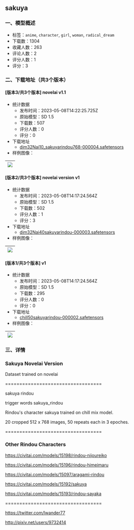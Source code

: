 ## sakuya
### 一、模型概述

- 标签：`anime`, `character`, `girl`, `woman`, `radical_dream`
- 下载数：1304
- 收藏人数：263
- 评论人数：2
- 评分人数：1
- 评分：3

### 二、下载地址（共3个版本）

#### [版本3/共3个版本] novelai v1.1

- 统计数据
  - 发布时间：2023-05-08T14:22:25.725Z
  - 原始模型：SD 1.5
  - 下载数：507
  - 评分人数：0
  - 评分：0
- 下载地址
  - [dim32Nai10_sakuyarindou768-000004.safetensors](https://civitai.com/api/download/models/65691)
- 样例图像：

| <img src="https://image.civitai.com/xG1nkqKTMzGDvpLrqFT7WA/65d06603-899f-44d4-ac44-a82a20e51aa1/width=450/727505.jpeg" /> |
| ---- |

#### [版本2/共3个版本] novelai version v1

- 统计数据
  - 发布时间：2023-05-08T14:17:24.564Z
  - 原始模型：SD 1.5
  - 下载数：502
  - 评分人数：1
  - 评分：3
- 下载地址
  - [dim32Nai40sakuyarindou-000003.safetensors](https://civitai.com/api/download/models/33362)
- 样例图像：

| <img src="https://image.civitai.com/xG1nkqKTMzGDvpLrqFT7WA/fd4e9323-2612-4af5-120a-eb8180edd700/width=450/380223.jpeg" /> |
| ---- |

#### [版本1/共3个版本] v1

- 统计数据
  - 发布时间：2023-05-08T14:17:24.564Z
  - 原始模型：SD 1.5
  - 下载数：295
  - 评分人数：0
  - 评分：0
- 下载地址
  - [chill50sakuyarindou-000002.safetensors](https://civitai.com/api/download/models/17897)
- 样例图像：

| <img src="https://image.civitai.com/xG1nkqKTMzGDvpLrqFT7WA/1b21e946-2abb-47db-e8c8-a84c6f36de00/width=450/183221.jpeg" /> |
| ---- |


### 三、详情
<h3>Sakuya Novelai Version</h3><p>Dataset trained on novelai</p><p>==================================</p><p>sakuya rindou</p><p>trigger words sakuya_rindou</p><p>Rindou's character sakuya trained on chill mix model.</p><p>20 cropped 512 x 768 images, 50 repeats each in 3 epoches.</p><p>==================================</p><h3>Other Rindou Characters</h3><p><a target="_blank" rel="ugc" href="https://civitai.com/models/15198/rindou-nijoureiko">https://civitai.com/models/15198/rindou-nijoureiko</a></p><p><a target="_blank" rel="ugc" href="https://civitai.com/models/15196/rindou-himeimaru">https://civitai.com/models/15196/rindou-himeimaru</a></p><p><a target="_blank" rel="ugc" href="https://civitai.com/models/15097/aragami-rindou">https://civitai.com/models/15097/aragami-rindou</a></p><p><a target="_blank" rel="ugc" href="https://civitai.com/models/15192/sakuya">https://civitai.com/models/15192/sakuya</a></p><p><a target="_blank" rel="ugc" href="https://civitai.com/models/15193/rindou-sayaka">https://civitai.com/models/15193/rindou-sayaka</a></p><p>==================================</p><p><a target="_blank" rel="ugc" href="https://twitter.com/lwander77">https://twitter.com/lwander77</a></p><p><a target="_blank" rel="ugc" href="http://pixiv.net/users/9732414">http://pixiv.net/users/9732414</a></p>